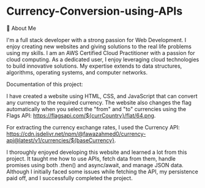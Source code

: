 # Currency-Conversion-using-APIs


🚀 About Me

I'm a full stack developer with a strong passion for Web Development. I enjoy creating new websites and giving solutions to the real life problems using my skills. I am an AWS Certified Cloud Practitioner with a passion for cloud computing. As a dedicated user, I enjoy leveraging cloud technologies to build innovative solutions. My expertise extends to data structures, algorithms, operating systems, and computer networks.

Documentation of this project:

I have created a website using HTML, CSS, and JavaScript that can convert any currency to the required currency. The website also changes the flag automatically when you select the "from" and "to" currencies using the Flags API: https://flagsapi.com/${currCountry}/flat/64.png.

For extracting the currency exchange rates, I used the Currency API: https://cdn.jsdelivr.net/npm/@fawazahmed0/currency-api@latest/v1/currencies/${baseCurrency}.

I thoroughly enjoyed developing this website and learned a lot from this project. It taught me how to use APIs, fetch data from them, handle promises using both .then() and async/await, and manage JSON data. Although I initially faced some issues while fetching the API, my persistence paid off, and I successfully completed the project.
